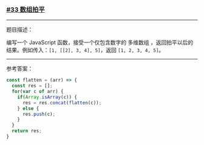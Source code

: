 ### [#33 数组拍平](http://scriptoj.mangojuice.top/problems/33)

----
题目描述：

编写一个 JavaScript 函数，接受一个仅包含数字的 多维数组 ，返回拍平以后的结果。例如传入：`[1, [[2], 3, 4], 5]`，返回 `[1, 2, 3, 4, 5]`。


----
参考答案：

```js
const flatten = (arr) => {
  const res = [];
  for(var c of arr) {
    if(Array.isArray(c)) {
      res = res.concat(flatten(c));
    } else {
      res.push(c);
    }
  }
  return res;
}
```